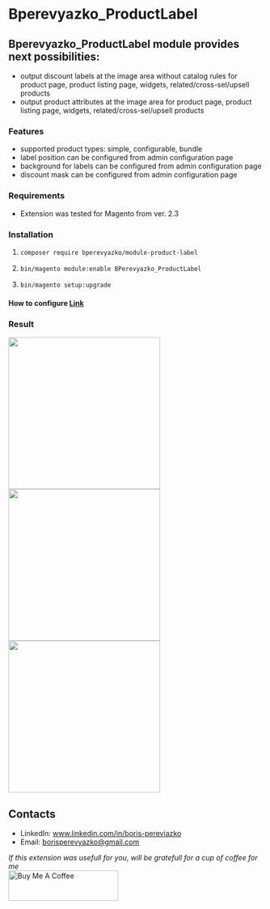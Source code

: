 # Bperevyazko_ProductLabel

## Bperevyazko_ProductLabel module provides next possibilities:
- output discount labels at the image area without catalog rules for product page, product listing page, widgets, related/cross-sel/upsell products
- output product attributes at the image area  for product page, product listing page, widgets, related/cross-sel/upsell products

### Features
 - supported product types: simple, configurable, bundle
 - label position can be configured from admin configuration page
 - background for labels can be configured from admin configuration page
 - discount mask can be configured from admin configuration page

### Requirements
 - Extension was tested for Magento from ver. 2.3

### Installation
1. ```sh
   composer require bperevyazko/module-product-label
   ```
2. ```sh
   bin/magento module:enable BPerevyazko_ProductLabel
   ```
3. ```sh
   bin/magento setup:upgrade
   ```

#### How to configure [Link]
[Link]: https://github.com/boris1988/module-product-labels/wiki/Settings

### Result
<a target="_blank" href="https://github.com/boris1988/module-product-labels/blob/7619ad2e339926e7517f8af44cfba931c442ec66/assests/result1.png"><img src="https://github.com/boris1988/module-product-labels/blob/7619ad2e339926e7517f8af44cfba931c442ec66/assests/result1.png" width="300"></a>
<br>
<a target="_blank" href="https://github.com/boris1988/module-product-labels/blob/7619ad2e339926e7517f8af44cfba931c442ec66/assests/result2.png"><img src="https://github.com/boris1988/module-product-labels/blob/7619ad2e339926e7517f8af44cfba931c442ec66/assests/result2.png" width="300"></a>
<br>
<a target="_blank" href="https://github.com/boris1988/module-product-labels/blob/7619ad2e339926e7517f8af44cfba931c442ec66/assests/result3.png"><img src="https://github.com/boris1988/module-product-labels/blob/7619ad2e339926e7517f8af44cfba931c442ec66/assests/result3.png" width="300"></a>
<br>

## Contacts
 - LinkedIn: www.linkedin.com/in/boris-pereviazko
 - Email: borisperevyazko@gmail.com

<i>If this extension was usefull for you, will be gratefull for a cup of coffee for me</i><br>
<a href="https://www.buymeacoffee.com/borispereve" target="_blank"><img src="https://cdn.buymeacoffee.com/buttons/v2/default-yellow.png" alt="Buy Me A Coffee" style="height: 60px !important;width: 217px !important;" ></a>